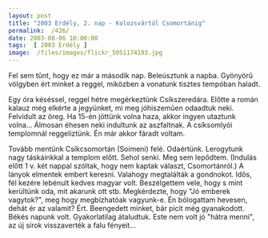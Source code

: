 ```yaml
---
layout: post
title: "2003 Erdély, 2. nap - Kolozsvártól Csomortánig"
permalink:  /426/ 
date: 2003-08-06 10:00:00
tags:  [ 2003 Erdély ] 
image:  /files/images/flickr_5051174193.jpg 
---
```

Fel sem tûnt, hogy ez már a második nap. Beleúsztunk a napba. Gyönyörû völgyben ért minket a reggel, miközben a vonatunk tisztes tempóban haladt.

Egy óra késéssel, reggel hétre megérkeztünk Csíkszeredára. Előtte a román kalauz még elkérte a jegyünket, mi meg jóhiszemûen odaadtuk neki. Felvidult az öreg. Ha 15-én jöttünk volna haza, akkor ingyen utaztunk volna... Álmosan éhesen neki indultunk az aszfaltnak. A csíksomlyói templomnál reggeliztünk. Én már akkor fáradt voltam.

Tovább mentünk Csíkcsomortán (Soimeni) felé. Odaértünk. Lerogytunk nagy táskáinkkal a templom előtt. Sehol senki. Meg sem lepődtem. (Indulás előtt 1 v. két nappal szóltak, hogy nem kaptak választ, Csomortánról.) A lányok elmentek embert keresni. Valahogy megtalálták a gondnokot. Idős, fél kezére lebénult kedves magyar volt. Beszélgettem vele, hogy s mint kerültünk oda, mit akarunk ott stb. Megkérdezte, hogy "Jó emberek vagytok?", meg hogy megbízhatóak vagyunk-e. Én bólogattam hevesen, dehát ér az valamit? Ért. Beengedett minket, bár picit még gyanakodott. Békés napunk volt. Gyakorlatilag átaludtuk. Este nem volt jó "hátra menni", az új sírok visszaverték a falu fényeit...

